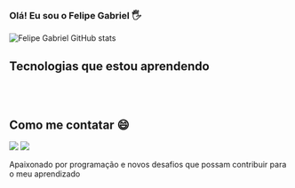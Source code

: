 
### Olá! Eu sou o Felipe Gabriel 🖐️

![Felipe Gabriel GitHub stats](https://github-readme-stats.vercel.app/api?username=LipeGabrieldev&show_icons=true&theme=radical)

## Tecnologias que estou aprendendo

<div  style="display: inline_block"> </br>
<img alt="" src="https://img.shields.io/badge/HTML5-E34F26?style=for-the-badge&logo=html5&logoColor=white"/>
  
<img alt="" src="https://img.shields.io/badge/CSS-239120?&style=for-the-badge&logo=css3&logoColor=white"/>

<img alt="" src="https://img.shields.io/badge/JavaScript-F7DF1E?style=for-the-badge&logo=javascript&logoColor=black"/>

<img alt="" src="https://img.shields.io/badge/Bootstrap-563D7C?style=for-the-badge&logo=bootstrap&logoColor=white"/>

<img alt="" src="https://img.shields.io/badge/Node.js-43853D?style=for-the-badge&logo=node.js&logoColor=white"/>

<img alt="" src="https://img.shields.io/badge/git-%23F05033.svg?style=for-the-badge&logo=git&logoColor=white"/>

</div>

## Como me contatar 😄

<a href="mailto:felipegabriel.desenvolvedor@gmail.com"> <img src="https://img.shields.io/badge/Gmail-D14836?style=for-the-badge&logo=gmail&logoColor=white" target="_blank"></a>
 <a href="https://www.linkedin.com/in/felipe-gabriel-andrade-silva-49a2332a6/"><img src="https://img.shields.io/badge/-LinkedIn-%230077B5?style=for-the-badge&logo=linkedin&logoColor=white" target="_blank"></a> 
 
Apaixonado por programação e novos desafios que possam contribuir para o meu aprendizado
